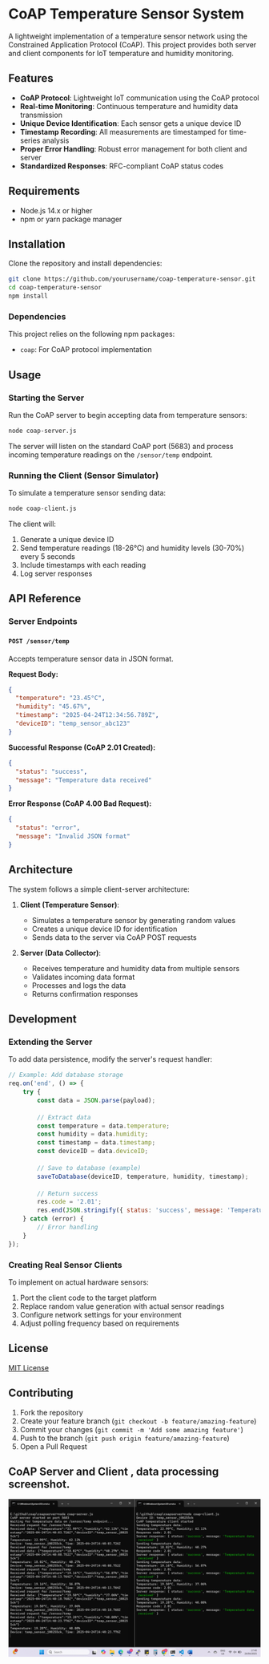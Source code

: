 # CoAP Temperature Sensor System

A lightweight implementation of a temperature sensor network using the Constrained Application Protocol (CoAP). This project provides both server and client components for IoT temperature and humidity monitoring.

## Features

- **CoAP Protocol**: Lightweight IoT communication using the CoAP protocol
- **Real-time Monitoring**: Continuous temperature and humidity data transmission
- **Unique Device Identification**: Each sensor gets a unique device ID
- **Timestamp Recording**: All measurements are timestamped for time-series analysis
- **Proper Error Handling**: Robust error management for both client and server
- **Standardized Responses**: RFC-compliant CoAP status codes

## Requirements

- Node.js 14.x or higher
- npm or yarn package manager

## Installation

Clone the repository and install dependencies:

```bash
git clone https://github.com/yourusername/coap-temperature-sensor.git
cd coap-temperature-sensor
npm install
```

### Dependencies

This project relies on the following npm packages:
- `coap`: For CoAP protocol implementation

## Usage

### Starting the Server

Run the CoAP server to begin accepting data from temperature sensors:

```bash
node coap-server.js
```

The server will listen on the standard CoAP port (5683) and process incoming temperature readings on the `/sensor/temp` endpoint.

### Running the Client (Sensor Simulator)

To simulate a temperature sensor sending data:

```bash
node coap-client.js
```

The client will:
1. Generate a unique device ID
2. Send temperature readings (18-26°C) and humidity levels (30-70%) every 5 seconds
3. Include timestamps with each reading
4. Log server responses

## API Reference

### Server Endpoints

#### `POST /sensor/temp`

Accepts temperature sensor data in JSON format.

**Request Body:**
```json
{
  "temperature": "23.45°C",
  "humidity": "45.67%",
  "timestamp": "2025-04-24T12:34:56.789Z",
  "deviceID": "temp_sensor_abc123"
}
```

**Successful Response (CoAP 2.01 Created):**
```json
{
  "status": "success",
  "message": "Temperature data received"
}
```

**Error Response (CoAP 4.00 Bad Request):**
```json
{
  "status": "error",
  "message": "Invalid JSON format"
}
```

## Architecture

The system follows a simple client-server architecture:

1. **Client (Temperature Sensor)**:
   - Simulates a temperature sensor by generating random values
   - Creates a unique device ID for identification
   - Sends data to the server via CoAP POST requests

2. **Server (Data Collector)**:
   - Receives temperature and humidity data from multiple sensors
   - Validates incoming data format
   - Processes and logs the data
   - Returns confirmation responses

## Development

### Extending the Server

To add data persistence, modify the server's request handler:

```javascript
// Example: Add database storage
req.on('end', () => {
    try {
        const data = JSON.parse(payload);
        
        // Extract data
        const temperature = data.temperature;
        const humidity = data.humidity;
        const timestamp = data.timestamp;
        const deviceID = data.deviceID;
        
        // Save to database (example)
        saveToDatabase(deviceID, temperature, humidity, timestamp);
        
        // Return success
        res.code = '2.01';
        res.end(JSON.stringify({ status: 'success', message: 'Temperature data received' }));
    } catch (error) {
        // Error handling
    }
});
```

### Creating Real Sensor Clients

To implement on actual hardware sensors:

1. Port the client code to the target platform
2. Replace random value generation with actual sensor readings
3. Configure network settings for your environment
4. Adjust polling frequency based on requirements

## License

[MIT License](LICENSE)

## Contributing

1. Fork the repository
2. Create your feature branch (`git checkout -b feature/amazing-feature`)
3. Commit your changes (`git commit -m 'Add some amazing feature'`)
4. Push to the branch (`git push origin feature/amazing-feature`)
5. Open a Pull Request

## CoAP Server and Client , data processing screenshot.
![alt text](image.png)